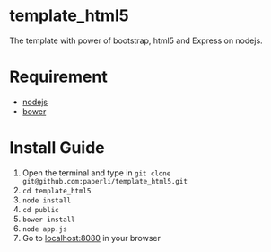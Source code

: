 # template_html5
The template with power of bootstrap, html5 and Express on nodejs.

# Requirement
- [nodejs](https://nodejs.org)
- [bower](http://bower.io)

# Install Guide
1. Open the terminal and type in ```git clone git@github.com:paperli/template_html5.git```
2. ```cd template_html5```
3. ```node install```
4. ```cd public```
5. ```bower install```
6. ```node app.js```
7. Go to [localhost:8080](http://localhost:8080) in your browser
